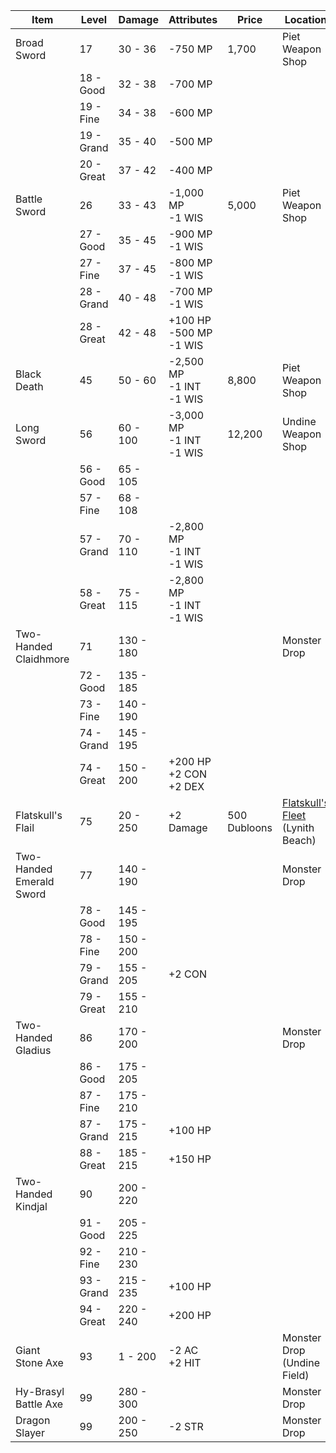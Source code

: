 | Item | Level | Damage | Attributes | Price | Location |
|-|-|-|-|-|-|
| Broad Sword | 17 | 30 - 36 | -750 MP | 1,700 | Piet Weapon Shop |
| | 18 - Good | 32 - 38 | -700 MP | | |
| | 19 - Fine | 34 - 38 | -600 MP | | |
| | 19 - Grand | 35 - 40 | -500 MP | | |
| | 20 - Great | 37 - 42 | -400 MP | | |
| Battle Sword | 26 | 33 - 43 | -1,000 MP <br> -1 WIS | 5,000 | Piet Weapon Shop |
| | 27 - Good | 35 - 45 | -900 MP <br> -1 WIS | | |
| | 27 - Fine | 37 - 45 | -800 MP <br> -1 WIS | | |
| | 28 - Grand | 40 - 48 | -700 MP <br> -1 WIS | | |
| | 28 - Great | 42 - 48 | +100 HP <br> -500 MP <br> -1 WIS | | |
| Black Death | 45 | 50 - 60 | -2,500 MP <br> -1 INT <br> -1 WIS | 8,800 | Piet Weapon Shop |
| Long Sword | 56 | 60 - 100 | -3,000 MP <br> -1 INT <br> -1 WIS   | 12,200 | Undine Weapon Shop |
| | 56 - Good | 65 - 105 | | | |
| | 57 - Fine | 68 - 108 | | | |
| | 57 - Grand | 70 - 110 | -2,800 MP <br> -1 INT <br> -1 WIS | | |
| | 58 - Great | 75 - 115 | -2,800 MP <br> -1 INT <br> -1 WIS   | | |
| Two-Handed Claidhmore | 71 | 130 - 180 | | | Monster Drop |
| | 72 - Good | 135 - 185 | | | |
| | 73 - Fine | 140 - 190 | | | |
| | 74 - Grand | 145 - 195 | | | |
| | 74 - Great | 150 - 200 | +200 HP <br> +2 CON <br> +2 DEX     | | |
| Flatskull's Flail | 75 | 20 - 250 | +2 Damage | 500 Dubloons | [Flatskull's Fleet](../../quests/flatskulls_fleet) <br> (Lynith Beach) |
| Two-Handed Emerald Sword | 77 | 140 - 190 | | | Monster Drop |
| | 78 - Good | 145 - 195 | | | |
| | 78 - Fine | 150 - 200 | | | |
| | 79 - Grand | 155 - 205 | +2 CON | | |
| | 79 - Great | 155 - 210 | | | |
| Two-Handed Gladius | 86 | 170 - 200 | | | Monster Drop |
| | 86 - Good | 175 - 205 | | | |
| | 87 - Fine | 175 - 210 | | | |
| | 87 - Grand | 175 - 215 | +100 HP | | |
| | 88 - Great | 185 - 215 | +150 HP | | |
| Two-Handed Kindjal | 90 | 200 - 220 | | | |
| | 91 - Good | 205 - 225 | | | |
| | 92 - Fine | 210 - 230 | | | |
| | 93 - Grand | 215 - 235 | +100 HP | | |
| | 94 - Great | 220 - 240 | +200 HP | | |
| Giant Stone Axe | 93 | 1 - 200 | -2 AC <br> +2 HIT | | Monster Drop <br> (Undine Field) |
| Hy-Brasyl Battle Axe | 99 | 280 - 300 | | | Monster Drop |
| Dragon Slayer | 99 | 200 - 250 | -2 STR | | Monster Drop |
